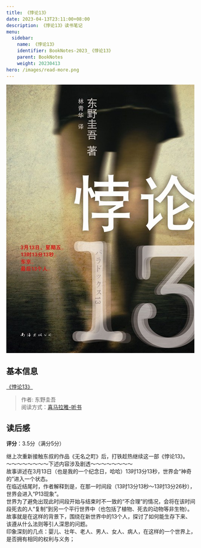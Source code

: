 ```yaml
---
title: 《悖论13》
date: 2023-04-13T23:11:00+08:00
description: 《悖论13》读书笔记
menu:
  sidebar:
    name: 《悖论13》
    identifier: BookNotes-2023_《悖论13》
    parent: BookNotes
    weight: 20230413
hero: /images/read-more.png
---
```


![ ](/posts/BookNotes/images/悖论13.jpeg)

## 基本信息
[《悖论13》](https://book.douban.com/subject/11511204/)

> 作者: 东野圭吾  
> 阅读方式：[喜马拉雅-听书](hhttps://www.ximalaya.com/album/60773012?source=m_jump)

## 读后感

**评分**：3.5分（满分5分）

继上次重新接触东叔的作品《无名之町》后，打铁趁热继续这一部《悖论13》。    
～～～～～～～～下述内容涉及剧透～～～～～～～～    
故事讲述在3月13日（也是我的一个纪念日，哈哈）13时13分13秒，世界会“神奇的”进入一个状态。    
在临近结尾时，作者解释到是，在那一时间段（13时13分13秒～13时13分26秒），世界会进入“P13现象”。    
世界为了避免出现此时间段开始与结束时不一致的“不合理”的情况，会将在该时间段死去的人“复制”到另一个平行世界中（也包括了植物、死去的动物等非生物）。    
故事就是在这样的背景下，围绕在新世界中的13个人，探讨了如何能生存下来、该遵从什么法则等引人深思的问题。    
印象深刻的几点：婴儿、壮年、老人、男人、女人、病人，在这样的一个世界上，是否拥有相同的权利与义务；


